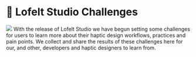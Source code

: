 # 🚀 Lofelt Studio Challenges 
![](lofelt-logo.png)
With the release of Lofelt Studio we have begun setting some challenges for users to learn more about their haptic design workflows, practices and pain points. We collect and share the results of these challenges here for our, and other, developers and haptic designers to learn from.

